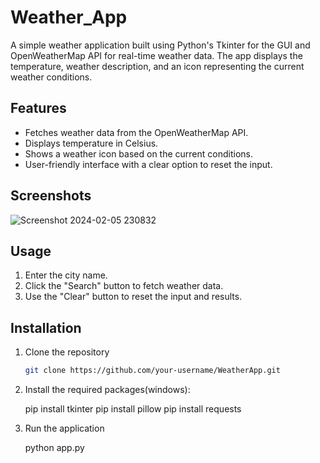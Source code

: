 # Weather_App

A simple weather application built using Python's Tkinter for the GUI and OpenWeatherMap API for real-time weather data. The app displays the temperature, weather description, and an icon representing the current weather conditions.

## Features

- Fetches weather data from the OpenWeatherMap API.
- Displays temperature in Celsius.
- Shows a weather icon based on the current conditions.
- User-friendly interface with a clear option to reset the input.

## Screenshots

![Screenshot 2024-02-05 230832](https://github.com/Rekha33Mahajan/Weather_app/assets/121725301/40744e4c-7014-4678-90cd-1ca54834933e)


## Usage

1. Enter the city name.
2. Click the "Search" button to fetch weather data.
3. Use the "Clear" button to reset the input and results.

## Installation

1. Clone the repository
   ```bash
   git clone https://github.com/your-username/WeatherApp.git
2. Install the required packages(windows):
 
   pip install tkinter
   pip install pillow
   pip install requests
4. Run the application
 
   python app.py 
